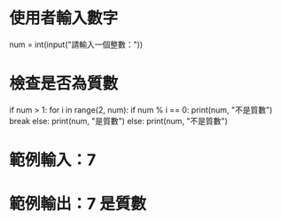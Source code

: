 # 使用者輸入數字
num = int(input("請輸入一個整數："))

# 檢查是否為質數
if num > 1:
    for i in range(2, num):
        if num % i == 0:
            print(num, "不是質數")
            break
    else:
        print(num, "是質數")
else:
    print(num, "不是質數")

# 範例輸入：7
# 範例輸出：7 是質數
